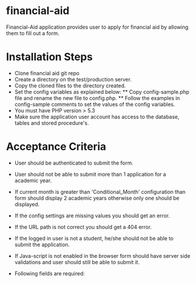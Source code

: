 # financial-aid

Financial-Aid application provides user to apply for financial aid by allowing them to fill out a form.

# Installation Steps

* Clone financial aid git repo
* Create a directory on the test/production server.
* Copy the cloned files to the directory created. 
* Set the config variables as explained below:
    ** Copy config-sample.php file and rename the new file to config.php.
    ** Follow the examples in config-sample comments to set the values of the config variables.
* You must have PHP version > 5.3
* Make sure the application user account has access to the database, tables and stored procedure's.

# Acceptance Criteria

* User should be authenticated to submit the form.
* User should not be able to submit more than 1 application for a academic year.
* If current month is greater than 'Conditional_Month' configuration than form should display 2 academic years otherwise only one should be displayed.
* If the config settings are missing values you should get an error.
* If the URL path is not correct you should get a 404 error.
* If the logged in user is not a student, he/she should not be able to submit the application.
* If Java-script is not enabled in the browser form should have server side validations and user should still be able to submit it.

* Following fields are required:
